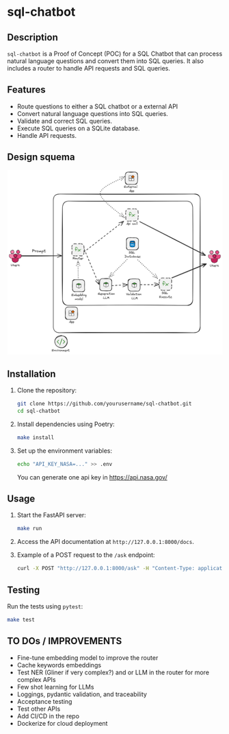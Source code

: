 # sql-chatbot

## Description

`sql-chatbot` is a Proof of Concept (POC) for a SQL Chatbot that can process natural language questions and convert them into SQL queries. It also includes a router to handle API requests and SQL queries.

## Features

- Route questions to either a SQL chatbot or a external API
- Convert natural language questions into SQL queries.
- Validate and correct SQL queries.
- Execute SQL queries on a SQLite database.
- Handle API requests.

## Design squema

![Design Schema](Design_squema.png)

## Installation

1. Clone the repository:
    ```sh
    git clone https://github.com/yourusername/sql-chatbot.git
    cd sql-chatbot
    ```

2. Install dependencies using Poetry:
    ```sh
    make install
    ```

3. Set up the environment variables:
    ```sh
    echo "API_KEY_NASA=..." >> .env
    ```
    You can generate one api key in https://api.nasa.gov/

## Usage

1. Start the FastAPI server:
    ```sh
    make run
    ```

2. Access the API documentation at `http://127.0.0.1:8000/docs`.

3. Example of a POST request to the `/ask` endpoint:
    ```sh
    curl -X POST "http://127.0.0.1:8000/ask" -H "Content-Type: application/json" -d '{"question": "Cuantos clientes hay?"}'
    ```

## Testing

Run the tests using `pytest`:  
```sh
make test
```

## TO DOs / IMPROVEMENTS

* Fine-tune embedding model to improve the router
* Cache keywords embeddings
* Test NER (Gliner if very complex?) and or LLM in the router for more complex APIs
* Few shot learning for LLMs
* Loggings, pydantic validation, and traceability
* Acceptance testing
* Test other APIs
* Add CI/CD in the repo 
* Dockerize for cloud deployment
